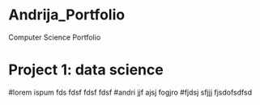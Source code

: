 # Andrija_Portfolio
Computer Science Portfolio


# Project 1: data science
#lorem ispum  fds   fdsf  fdsf  fdsf
#andri jjf ajsj fogjro
#fjdsj sfjjj fjsdofsdfsd
